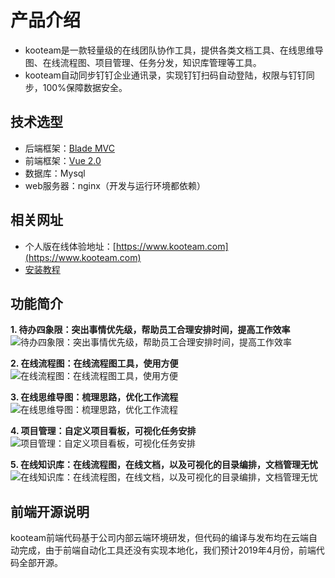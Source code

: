# 产品介绍
+ kooteam是一款轻量级的在线团队协作工具，提供各类文档工具、在线思维导图、在线流程图、项目管理、任务分发，知识库管理等工具。
+ kooteam自动同步钉钉企业通讯录，实现钉钉扫码自动登陆，权限与钉钉同步，100%保障数据安全。

## 技术选型
+ 后端框架：[Blade MVC](https://github.com/lets-blade/blade)
+ 前端框架：[Vue 2.0](https://cn.vuejs.org/)
+ 数据库：Mysql
+ web服务器：nginx（开发与运行环境都依赖）

## 相关网址
+ 个人版在线体验地址：[https://www.kooteam.com](https://www.kooteam.com)
+ [安装教程](https://www.kooteam.com/view.html?id=5bf35ce443880a6558827185)

## 功能简介
**1. 待办四象限：突出事情优先级，帮助员工合理安排时间，提高工作效率**
![待办四象限：突出事情优先级，帮助员工合理安排时间，提高工作效率](https://b.yimiyisu.com/kooteam/banner/todo.jpg)

**2. 在线流程图：在线流程图工具，使用方便**
![在线流程图：在线流程图工具，使用方便](https://b.yimiyisu.com/kooteam/banner/1.jpg)

**3. 在线思维导图：梳理思路，优化工作流程**
![在线思维导图：梳理思路，优化工作流程](https://b.yimiyisu.com/kooteam/banner/2.jpg)


**4. 项目管理：自定义项目看板，可视化任务安排**
![项目管理：自定义项目看板，可视化任务安排](https://b.yimiyisu.com/kooteam/banner/project.jpg)

**5. 在线知识库：在线流程图，在线文档，以及可视化的目录编排，文档管理无忧**
![在线知识库：在线流程图，在线文档，以及可视化的目录编排，文档管理无忧](https://b.yimiyisu.com/kooteam/banner/wiki.jpg)

## 前端开源说明

kooteam前端代码基于公司内部云端环境研发，但代码的编译与发布均在云端自动完成，由于前端自动化工具还没有实现本地化，我们预计2019年4月份，前端代码全部开源。

